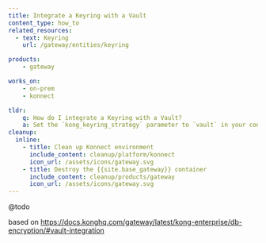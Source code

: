 ```yaml
---
title: Integrate a Keyring with a Vault
content_type: how_to
related_resources:
  - text: Keyring
    url: /gateway/entities/keyring

products:
    - gateway

works_on:
    - on-prem
    - konnect

tldr:
    q: How do I integrate a Keyring with a Vault?
    a: Set the `kong_keyring_strategy` parameter to `vault` in your configuration and set the required `keyring_vault_*` parameters.
cleanup:
  inline:
    - title: Clean up Konnect environment
      include_content: cleanup/platform/konnect
      icon_url: /assets/icons/gateway.svg
    - title: Destroy the {{site.base_gateway}} container
      include_content: cleanup/products/gateway
      icon_url: /assets/icons/gateway.svg
---
```

@todo

based on https://docs.konghq.com/gateway/latest/kong-enterprise/db-encryption/#vault-integration